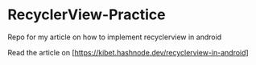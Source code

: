 # RecyclerView-Practice
Repo for my article on how to implement recyclerview in android 

Read the article on [https://kibet.hashnode.dev/recyclerview-in-android]
